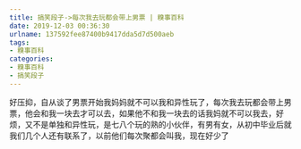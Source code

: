 ```yaml
---
title: 搞笑段子->每次我去玩都会带上男票 | 糗事百科
date: 2019-12-03 00:36:30
urlname: 137592fee87400b9417dda5d7d500aeb
tags: 
- 糗事百科
categories:
- 糗事百科
- 搞笑段子
---
```

好压抑，自从谈了男票开始我妈妈就不可以我和异性玩了，每次我去玩都会带上男票，他会和我一块去才可以去，如果他不和我一块去的话我妈就不可以我去，好烦，又不是单独和异性玩，是七八个玩的熟的小伙伴，有男有女，从初中毕业后就我们几个人还有联系了，以前他们每次聚都会叫我，现在好少了


